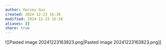 ```yaml
---
author: Harvey Guo
created: 2024-12-23 16:38
modified: 2024-12-23 16:38
aliases: []
share: true
---
```

![[Pasted image 20241223163823.png|Pasted image 20241223163823.png]]
